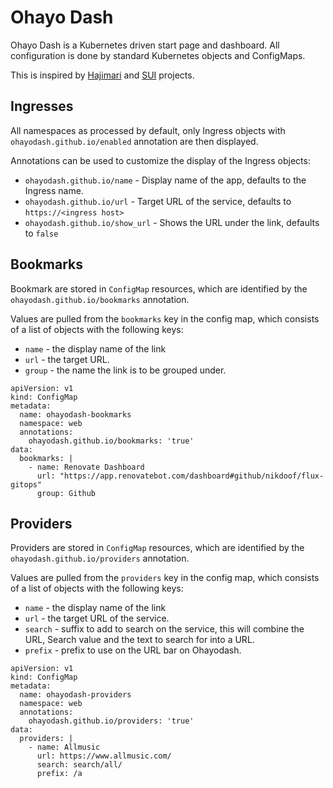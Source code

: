 # Ohayo Dash

Ohayo Dash is a Kubernetes driven start page and dashboard. All configuration is done by standard Kubernetes objects and ConfigMaps.

This is inspired by [Hajimari](https://github.com/toboshii/hajimari) and [SUI](https://github.com/jeroenpardon/sui) projects.

## Ingresses

All namespaces as processed by default, only Ingress objects with `ohayodash.github.io/enabled` annotation are then displayed.

Annotations can be used to customize the display of the Ingress objects:

* `ohayodash.github.io/name` - Display name of the app, defaults to the Ingress name.
* `ohayodash.github.io/url` - Target URL of the service, defaults to `https://<ingress host>`
* `ohayodash.github.io/show_url` - Shows the URL under the link, defaults to `false`

## Bookmarks

Bookmark are stored in `ConfigMap` resources, which are identified by the `ohayodash.github.io/bookmarks` annotation.

Values are pulled from the `bookmarks` key in the config map, which consists of a list of objects with the following keys:

* `name` - the display name of the link
* `url` - the target URL.
* `group` - the name the link is to be grouped under.

```
apiVersion: v1
kind: ConfigMap
metadata:
  name: ohayodash-bookmarks
  namespace: web
  annotations:
    ohayodash.github.io/bookmarks: 'true'
data:
  bookmarks: |
    - name: Renovate Dashboard
      url: "https://app.renovatebot.com/dashboard#github/nikdoof/flux-gitops"
      group: Github
```

## Providers

Providers are stored in `ConfigMap` resources, which are identified by the `ohayodash.github.io/providers` annotation.

Values are pulled from the `providers` key in the config map, which consists of a list of objects with the following keys:

* `name` - the display name of the link
* `url` - the target URL of the service.
* `search` - suffix to add to search on the service, this will combine the URL, Search value and the text to search for into a URL.
* `prefix` - prefix to use on the URL bar on Ohayodash.

```
apiVersion: v1
kind: ConfigMap
metadata:
  name: ohayodash-providers
  namespace: web
  annotations:
    ohayodash.github.io/providers: 'true'
data:
  providers: |
    - name: Allmusic
      url: https://www.allmusic.com/
      search: search/all/
      prefix: /a
```
